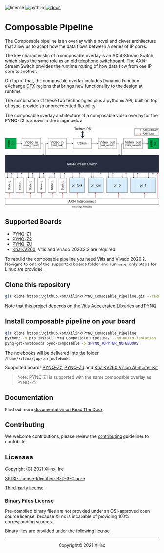 ![license](https://img.shields.io/github/license/Xilinx/PYNQ_Composable_Pipeline?color=g) ![python](https://github.com/Xilinx/PYNQ_Composable_Pipeline/workflows/Python/badge.svg) [![docs](https://readthedocs.org/projects/pynq-composable/badge/?version=latest)](https://pynq-composable.readthedocs.io/en/latest/?badge=latest)


# Composable Pipeline

The Composable pipeline is an overlay with a novel and clever architecture that allow us to adapt how the data flows between a series of IP cores.

The key characteristic of a composable overlay is an AXI4-Stream Switch, which plays the same role as an old [telephone switchboard](https://en.wikipedia.org/wiki/Telephone_switchboard). The AXI4-Stream Switch provides the runtime routing of how data flow from one IP core to another.

On top of that, the composable overlay includes Dynamic Function eXchange [DFX](https://www.xilinx.com/products/design-tools/vivado/implementation/dynamic-function-exchange.html) regions that brings new functionality to the design at runtime.

The combination of these two technologies plus a pythonic API, built on top of [pynq](http://www.pynq.io/), provide an unprecedented flexibility.

The composable overlay architecture of a composable video overlay for the PYNQ-Z2 is shown in the image below

![](./pynq_composable/notebooks/img/cv-4pr.png)

## Supported Boards

* [PYNQ-Z1](boards/Pynq-Z1/README.md)
* [PYNQ-Z2](boards/Pynq-Z2/README.md)
* [PYNQ-ZU](boards/Pynq-ZU/README.md)
* [Kria KV260](boards/KV260/README.md), Vitis and Vivado 2020.2.2 are required.

To rebuild the composable pipeline you need Vitis and Vivado 2020.2. Navigate to one of the supported boards folder and run `make`, only steps for Linux are provided.

## Clone this repository

```sh
git clone https://github.com/Xilinx/PYNQ_Composable_Pipeline.git --recursive
```

Note that this project depends on the [Vitis Accelerated Libraries](https://github.com/Xilinx/Vitis_Libraries) and [PYNQ](https://github.com/Xilinx/PYNQ)

## Install composable pipeline on your board

```sh
git clone https://github.com/Xilinx/PYNQ_Composable_Pipeline
python3 -m pip install PYNQ_Composable_Pipeline/ --no-build-isolation
pynq-get-notebooks pynq-composable -p $PYNQ_JUPYTER_NOTEBOOKS
```

The notebooks will be delivered into the folder `/home/xilinx/jupyter_notebooks`

Supported boards [PYNQ-Z2](https://www.tul.com.tw/ProductsPYNQ-Z2.html), [PYNQ-ZU](https://www.tul.com.tw/ProductsPYNQ-ZU.html) and [Kria KV260 Vision AI Starter Kit](https://www.xilinx.com/products/som/kria/kv260-vision-starter-kit.html)

> Note: PYNQ-Z1 is supported with the same composable overlay as PYNQ-Z2

## Documentation

Find out more [documentation on Read The Docs](https://pynq-composable.readthedocs.io/en/latest/).

## Contributing

We welcome contributions, please review the [contributing](CONTRIBUTING.md) guidelines to contribute.

## Licenses

Copyright (C) 2021 Xilinx, Inc

[SPDX-License-Identifier: BSD-3-Clause](LICENSE.md)

[Third-party license](THIRD_PARTY_LIC)

### Binary Files License

Pre-compiled binary files are not provided under an OSI-approved open source license, because Xilinx is incapable of providing 100% corresponding sources.

Binary files are provided under the following [license](boards/Pynq-Z2/LICENSE)

------------------------------------------------------
<p align="center">Copyright&copy; 2021 Xilinx</p>